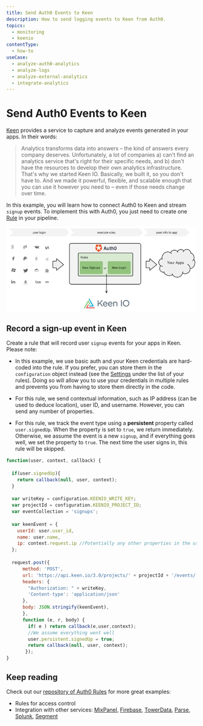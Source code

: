 ```yaml
---
title: Send Auth0 Events to Keen
description: How to send logging events to Keen from Auth0.
topics:
  - monitoring
  - keenio
contentType:
  - how-to
useCase:
  - analyze-auth0-analytics
  - analyze-logs
  - analyze-external-analytics
  - integrate-analytics
---
```

# Send Auth0 Events to Keen

[Keen](http://keen.io) provides a service to capture and analyze events generated in your apps. In their words:

> Analytics transforms data into answers – the kind of answers every company deserves. Unfortunately, a lot of companies a) can't find an analytics service that's right for their specific needs, and b) don't have the resources to develop their own analytics infrastructure. That's why we started Keen IO. Basically, we built it, so you don't have to. And we made it powerful, flexible, and scalable enough that you can use it however you need to – even if those needs change over time.

In this example, you will learn how to connect Auth0 to Keen and stream `signup` events. To implement this with Auth0, you just need to create one [Rule](/rule) in your pipeline.

![Keen IO Dataflow](/media/articles/tutorials/keen-io-dataflow.png)

## Record a sign-up event in Keen

Create a rule that will record user `signup` events for your apps in Keen. Please note:

* In this example, we use basic auth and your Keen credentials are hard-coded into the rule. If you prefer, you can store them in the `configuration` object instead (see the [Settings](${manage_url}/#/rules) under the list of your rules). Doing so will allow you to use your credentials in multiple rules and prevents you from having to store them directly in the code.

* For this rule, we send contextual information, such as IP address (can be used to deduce location), user ID, and username. However, you can send any number of properties.

* For this rule, we track the event type using a __persistent__ property called `user.signedUp`. When the property is set to `true`, we return immediately. Otherwise, we assume the event is a new `signup`, and if everything goes well, we set the property to `true`. The next time the user signs in, this rule will be skipped.


```js
function(user, context, callback) {

  if(user.signedUp){
    return callback(null, user, context);
  }

  var writeKey = configuration.KEENIO_WRITE_KEY;
  var projectId = configuration.KEENIO_PROJECT_ID;
  var eventCollection = 'signups';

  var keenEvent = {
    userId: user.user_id,
    name: user.name,
    ip: context.request.ip //Potentially any other properties in the user profile/context
  };

  request.post({
      method: 'POST',
      url: 'https://api.keen.io/3.0/projects/' + projectId + '/events/' + eventCollection,
      headers: {
        "Authorization: " + writeKey,
        'Content-type': 'application/json'
      },
      body: JSON.stringify(keenEvent),
      }, 
      function (e, r, body) {
        if( e ) return callback(e,user,context);
        //We assume everything went well
        user.persistent.signedUp = true;
        return callback(null, user, context);
       });
}
```

## Keep reading
Check out our [repository of Auth0 Rules](https://github.com/auth0/rules) for more great examples:

* Rules for access control
* Integration with other services: [MixPanel](http://mixpanel.com), [Firebase](http://firebase.com), [TowerData](https://www.towerdata.com/email-intelligence/email-enhancement), [Parse](http://parse.com), [Splunk](https://www.splunk.com), [Segment](https://segment.com/)
